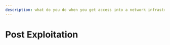 ```yaml
---
description: what do you do when you get access into a network infrastructure?
---
```


# Post Exploitation

